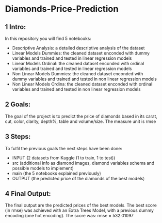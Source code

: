 # Diamonds-Price-Prediction

## 1 Intro:
In this repository you will find 5 notebooks:
  - Descriptive Analysis: a detailed descriptive analysis of the dataset
  - Linear Models Dummies: the cleaned dataset enconded with dummy variables and trained and tested in linear regression models
  - Linear Models Ordinal: the cleaned dataset enconded with ordinal variables and trained and tested in linear regression models
  - Non Linear Models Dummies: the cleaned dataset enconded with dummy variables and trained and tested in non linear regression models
  - Non Linear Models Ordina: the cleaned dataset enconded with ordinal variables and trained and tested in non linear regression models

## 2 Goals:
The goal of the project is to predict the price of diamonds based in its carat, cut, color, clarity, depth%, table and volume/size. The measure unit is rmse

## 3 Steps:
To fulfil the previous goals the next steps have been done:

- INPUT (2 datasets from Kaggle (1 to train, 1 to test))
- src (additional info as diamond images, diamond variables schema and possible models to implement)
- main (the 5 notebooks explained previously)
- OUTPUT (the predicted price of the diamonds of the best models)

## 4 Final Output:
The final output are the predicted prices of the best models. The best score (in rmse) was achieved with an Extra Trees Model, with a previous dummy encoding (one hot encoding). The score was: rmse = 532.01097
